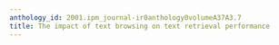 ```yaml
---
anthology_id: 2001.ipm_journal-ir0anthology0volumeA37A3.7
title: The impact of text browsing on text retrieval performance
---
```

